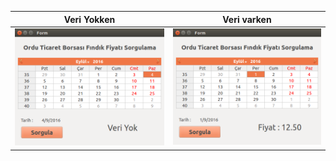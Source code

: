 Veri Yokken    |   Veri varken 
-----| -----
![](/screenshots/24/1.png) | ![](/screenshots/24/2.png)
